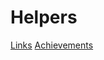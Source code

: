 

# Helpers
[Links](www.notion.so/09c9f1fa-d345-48fe-bf2d-fe88d9188ec1)
[Achievements](www.notion.so/8e5a3591-b8ef-43fd-9772-74f88dbf5274)